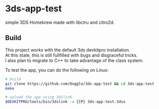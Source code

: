 # 3ds-app-test
simple 3DS Homebrew made with libctru and citro2d.

## Build

This project works with the default 3ds devkitpro installation.   
At this state, this is still fullfilled with bugs and disgraceful tricks.   
I also plan to migrate to C++ to take advantage of the class system.   

To test the app, you can do the following on Linux:
```sh
# build
git clone https://github.com/Ooggle/3ds-app-test && cd 3ds-app-test
make

# upload the app using 3dslink
$DEVKITPRO/tools/bin/3dslink -a {IP} 3ds-app-test.3dsx
```
